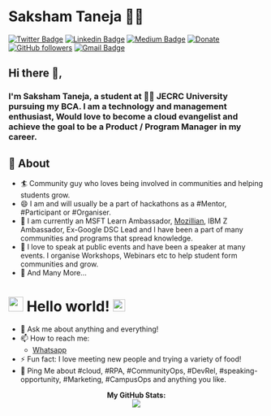 # Saksham Taneja 👨‍💻

[![Twitter Badge](https://img.shields.io/badge/-@sakshamtaneja-1ca0f1?style=flat-square&labelColor=1ca0f1&logo=twitter&logoColor=white&link=https://twitter.com/sakshamtaneja00)](https://twitter.com/sakshamtaneja00) [![Linkedin Badge](https://img.shields.io/badge/-sakshamtaneja-blue?style=flat-square&logo=Linkedin&logoColor=white&link=https://www.linkedin.com/in/tanejasaksham/)](https://www.linkedin.com/in/tanejasaksham/) [![Medium Badge](https://img.shields.io/badge/-@sakshamtaneja-03a57a?style=flat-square&labelColor=000000&logo=Medium&link=https://medium.com/@sakshamtaneja/)](https://medium.com/@sakshamtaneja/)
[![Donate](https://img.shields.io/badge/Support-%24-blue)](https://www.paypal.me/sakshamtaneja)
[![GitHub followers](https://img.shields.io/github/followers/sakshamtaneja21?label=Follow&style=social)](https://github.com/sakshamtaneja/?tab=follow)
[![Gmail Badge](https://img.shields.io/badge/-sakshamtaneja7861@gmail.com-c14438?style=flat-square&logo=Gmail&logoColor=white&link=mailto:sakshamtaneja7861@gmail.com)](mailto:sakshamtaneja7861@gmail.com)

## Hi there 👋,

### I'm Saksham Taneja, a student at 👨‍💻 JECRC University pursuing my BCA. I am a technology and management enthusiast, Would love to become a cloud evangelist and achieve the goal to be a Product / Program Manager in my career.
  
## 🧐 About

- 🏄‍ Community guy who loves being involved in communities and helping students grow.
- 😄 I am and will usually be a part of hackathons as a #Mentor, #Participant or #Organiser.
- 🔭 I am currently an MSFT Learn Ambassador, [Mozillian](https://mozillians.org/en-US/u/tanejasaksham/), IBM Z Ambassador, Ex-Google DSC Lead and I have been a part of many communities and programs that spread knowledge.
- 🌱 I love to speak at public events and have been a speaker at many events. I organise Workshops, Webinars etc to help student form communities and grow.
- 👯 And Many More...

# <img src="https://github.com/TheDudeThatCode/TheDudeThatCode/blob/master/Assets/Hi.gif" width="29px"> Hello world!&nbsp;<img src="https://github.com/TheDudeThatCode/TheDudeThatCode/blob/master/Assets/Earth.gif" width="24px">

- 💬 Ask me about anything and everything!
- 📫 How to reach me:
    * [Whatsapp](https://wa.me/919829599750)
- ⚡ Fun fact: I love meeting new people and trying a variety of food!
- 💬 Ping Me about #cloud, #RPA, #CommunityOps, #DevRel, #speaking-opportunity, #Marketing, #CampusOps and anything you like.


<p align="center">
    <b>My GitHub Stats:</b></br>
    <img src="https://github-readme-stats.vercel.app/api?username=sakshamtaneja21&show_icons=true">
</p>

<!--
**sakshamtaneja21/sakshamtaneja21** is a ✨ _special_ ✨ repository because its `README.md` (this file) appears on your GitHub profile.

🤔

-->
